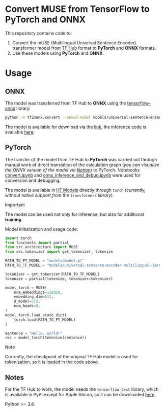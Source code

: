 # Convert MUSE from TensorFlow to PyTorch and ONNX

This repository contains code to:
1. Convert the mUSE (Multilingual Universal Sentence Encoder) transformer model from [TF Hub](https://www.kaggle.com/models/google/universal-sentence-encoder/tensorFlow2/multilingual-large) format to **PyTorch** and **ONNX** formats.
1. Use these models using **PyTorch** and **ONNX**.

# Usage

## ONNX

The model was transferred from TF Hub to **ONNX** using the [tensorflow-onnx](https://github.com/onnx/tensorflow-onnx) library:
```bash
python -m tf2onnx.convert --saved-model models/universal-sentence-encoder-multilingual-large-3 --output models/model.onnx --extra_opset ai.onnx.contrib:1
```

The model is available for download via the [link](https://huggingface.co/dayyass/universal-sentence-encoder-multilingual-large-3-pytorch/tree/main), the inference code is available [here](tests/test_inference_torch.py).

## PyTorch

The transfer of the model from TF Hub to **PyTorch** was carried out through manual work of direct translation of the calculation graph (*you can visualize the ONNX version of the model via [Netron](https://netron.app/)*) to PyTorch. Notebooks [convert.ipynb](convert.ipynb) and [onnx_inference_and_debug.ipynb](onnx_inference_and_debug.ipynb) were used for conversion and debugging.

The model is available in [HF Models](https://huggingface.co/dayyass/universal-sentence-encoder-multilingual-large-3-pytorch/tree/main) directly through `torch` (*currently, without native support from the `transformers` library*).

> [!IMPORTANT]
> The model can be used not only for inference, but also for additional **training**.

Model initialization and usage code:
```python
import torch
from functools import partial
from src.architecture import MUSE
from src.tokenizer import get_tokenizer, tokenize

PATH_TO_PT_MODEL = "models/model.pt"
PATH_TO_TF_MODEL = "models/universal-sentence-encoder-multilingual-large-3"

tokenizer = get_tokenizer(PATH_TO_TF_MODEL)
tokenize = partial(tokenize, tokenizer=tokenizer)

model_torch = MUSE(
    num_embeddings=128010,
    embedding_dim=512,
    d_model=512,
    num_heads=8,
)
model_torch.load_state_dict(
    torch.load(PATH_TO_PT_MODEL)
)

sentence = "Hello, world!"
res = model_torch(tokenize(sentence))
```
> [!NOTE]
> Currently, the checkpoint of the original TF Hub model is used for tokenization, so it is loaded in the code above.

## Notes
For the TF Hub to work, the model needs the `tensorflow-text` library, which is available in PyPI except for Apple Silicon, so it can be downloaded [here](https://github.com/sun1638650145/Libraries-and-Extensions-for-TensorFlow-for-Apple-Silicon/releases).

Python >= 3.8.

